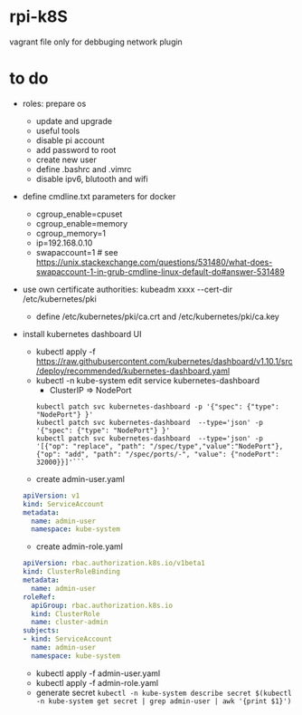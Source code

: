 # rpi-k8S

vagrant file only for debbuging network plugin

# to do
- roles: prepare os
  - update and upgrade
  - useful tools
  - disable pi account
  - add password to root
  - create new user
  - define .bashrc and .vimrc
  - disable ipv6, blutooth and wifi
  
- define cmdline.txt parameters for docker
  - cgroup_enable=cpuset
  - cgroup_enable=memory
  - cgroup_memory=1
  - ip=192.168.0.10
  - swapaccount=1  # see https://unix.stackexchange.com/questions/531480/what-does-swapaccount-1-in-grub-cmdline-linux-default-do#answer-531489
- use own certificate authorities:  kubeadm xxxx --cert-dir /etc/kubernetes/pki
  - define /etc/kubernetes/pki/ca.crt and /etc/kubernetes/pki/ca.key
  
- install kubernetes dashboard UI
  - kubectl apply -f https://raw.githubusercontent.com/kubernetes/dashboard/v1.10.1/src/deploy/recommended/kubernetes-dashboard.yaml
  - kubectl -n kube-system edit service kubernetes-dashboard
    - ClusterIP => NodePort
    ```
    kubectl patch svc kubernetes-dashboard -p '{"spec": {"type": "NodePort"} }'
    kubectl patch svc kubernetes-dashboard  --type='json' -p '{"spec": {"type": "NodePort"} }'
    kubectl patch svc kubernetes-dashboard  --type='json' -p '[{"op": "replace", "path": "/spec/type","value":"NodePort"}, {"op": "add", "path": "/spec/ports/-", "value": {"nodePort": 32000}}]'```

  - create admin-user.yaml
  ```yaml
  apiVersion: v1
  kind: ServiceAccount
  metadata:
    name: admin-user
    namespace: kube-system
  ```
  - create  admin-role.yaml
  ```yaml
  apiVersion: rbac.authorization.k8s.io/v1beta1
  kind: ClusterRoleBinding
  metadata:
    name: admin-user
  roleRef:
    apiGroup: rbac.authorization.k8s.io
    kind: ClusterRole
    name: cluster-admin
  subjects:
  - kind: ServiceAccount
    name: admin-user
    namespace: kube-system
  ```
  - kubectl apply -f admin-user.yaml
  - kubectl apply -f admin-role.yaml
  - generate secret
  ```kubectl -n kube-system describe secret $(kubectl -n kube-system get secret | grep admin-user | awk '{print $1}')```



